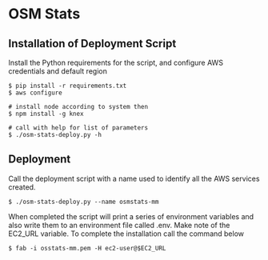 # OSM Stats

## Installation of Deployment Script

Install the Python requirements for the script, and configure AWS credentials and default region

```
$ pip install -r requirements.txt
$ aws configure

# install node according to system then
$ npm install -g knex

# call with help for list of parameters
$ ./osm-stats-deploy.py -h

```

## Deployment

Call the deployment script with a name used to identify all the AWS services created.

```
$ ./osm-stats-deploy.py --name osmstats-mm
```

When completed the script will print a series of environment variables and also write them to an environment file called .env. Make note of the EC2_URL variable. To complete the installation call the command below

    $ fab -i osstats-mm.pem -H ec2-user@$EC2_URL

